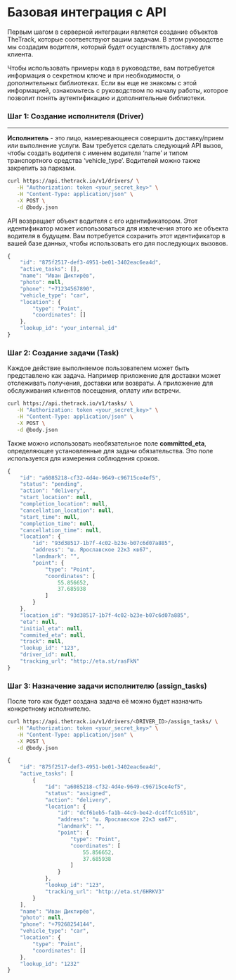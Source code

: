 # Базовая интеграция c API

Первым шагом в серверной интеграции является создание объектов TheTrack, которые соответствуют вашим задачам. В этом руководстве мы создадим водителя, который будет осуществлять доставку для клиента.

Чтобы использовать примеры кода в руководстве, вам потребуется информация о секретном ключе и при необходимости, о дополнительных библиотеках. Если вы еще не знакомы с этой информацией, ознакомьтесь с руководством по началу работы, которое позволит понять аутентификацию и дополнительные библиотеки.

### **Шаг 1: Создание исполнителя \(Driver\)**

---

**Исполнитель** - это лицо, намеревающееся совершить доставку/прием или выполнение услуги. Вам требуется сделать следующий API вызов, чтобы создать водителя с именем водителя ‘name’ и типом транспортного средства ‘vehicle\_type’. Водителей можно также закрепить за парками.

```bash
curl https://api.thetrack.io/v1/drivers/ \
   -H "Authorization: token <your_secret_key>" \
   -H "Content-Type: application/json" \
   -X POST \
   -d @body.json
```

API возвращает объект водителя с его идентификатором. Этот идентификатор может использоваться для извлечения этого же объекта водителя в будущем. Вам потребуется сохранить этот идентификатор в вашей базе данных, чтобы использовать его для последующих вызовов.

```js
{
    "id": "875f2517-def3-4951-be01-3402eac6ea4d",
    "active_tasks": [],
    "name": "Иван Диктирёв",
    "photo": null,
    "phone": "+71234567890",
    "vehicle_type": "car",
    "location": {
        "type": "Point",
        "coordinates": []
    },
    "lookup_id": "your_internal_id"
}
```

### **Шаг 2: Создание задачи \(Task\)**

Каждое действие выполняемое пользователем может быть представлено как задача. Например приложение для доставки может отслеживать получения, доставки или возвраты. А приложение для обслуживания клиентов посещения, оплату или встречи.

```bash
curl https://api.thetrack.io/v1/tasks/ \
   -H "Authorization: token <your_secret_key>" \
   -H "Content-Type: application/json" \
   -X POST \
   -d @body.json
```

Также можно использовать необязательное поле **committed\_eta**, определяющее установленные для задачи обязательства. Это поле используется для измерения соблюдения сроков.

```js
{
    "id": "a6085218-cf32-4d4e-9649-c96715ce4ef5",
    "status": "pending",
    "action": "delivery",
    "start_location": null,
    "completion_location": null,
    "cancellation_location": null,
    "start_time": null,
    "completion_time": null,
    "cancellation_time": null,
    "location": {
        "id": "93d38517-1b7f-4c02-b23e-b07c6d07a885",
        "address": "ш. Ярославское 22к3 кв67",
        "landmark": "",
        "point": {
            "type": "Point",
            "coordinates": [
                55.856652,
                37.685938
            ]
        }
    },
    "location_id": "93d38517-1b7f-4c02-b23e-b07c6d07a885",
    "eta": null,
    "initial_eta": null,
    "commited_eta": null,
    "track": null,
    "lookup_id": "123",
    "driver_id": null,
    "tracking_url": "http://eta.st/rasFkN"
}
```

### **Шаг 3: Назначение задачи исполнителю \(**assign\_tasks**\)**

После того как будет создана задача её можно будет назначить конкретному исполнителю.

```bash
curl https://api.thetrack.io/v1/drivers/<DRIVER_ID>/assign_tasks/ \
   -H "Authorization: token <your_secret_key>" \
   -H "Content-Type: application/json" \
   -X POST \
   -d @body.json
```

```js
{
    "id": "875f2517-def3-4951-be01-3402eac6ea4d",
    "active_tasks": [
        {
            "id": "a6085218-cf32-4d4e-9649-c96715ce4ef5",
            "status": "assigned",
            "action": "delivery",
            "location": {
                "id": "dcf61eb5-fa1b-44c9-be42-dc4ffc1c651b",
                "address": "ш. Ярославское 22к3 кв67",
                "landmark": "",
                "point": {
                    "type": "Point",
                    "coordinates": [
                        55.856652,
                        37.685938
                    ]
                }
            },
            "lookup_id": "123",
            "tracking_url": "http://eta.st/6HRKV3"
        }
    ],
    "name": "Иван Диктирёв",
    "photo": null,
    "phone": "+79268254144",
    "vehicle_type": "car",
    "location": {
        "type": "Point",
        "coordinates": []
    },
    "lookup_id": "1232"
}
```



